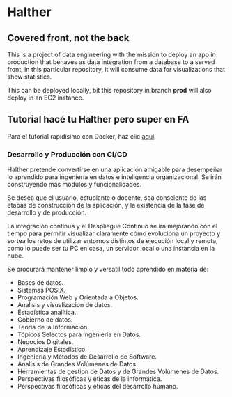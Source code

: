 # Halther
## Covered front, not the back

This is a project of data engineering with the mission to deploy an app in production that behaves as data integration from a database to a served front, in this particular repository, it will consume data for visualizations that show statistics.

This can be deployed locally, bit this repository in branch **prod** will also deploy in an EC2 instance.

## Tutorial hacé tu Halther pero super en FA

Para el tutorial rapidísimo con Docker, haz clic [aquí](tutorial.md).

### Desarrollo y Producción con CI/CD

Halther pretende convertirse en una aplicación amigable para desempeñar lo aprendido para ingeniería en datos e inteligencia organizacional.
Se irán construyendo más módulos y funcionalidades.

Se desea que el usuario, estudiante o docente, sea consciente de las etapas de construcción de la aplicación, y la existencia de la fase de desarrollo y de producción.

La integración contínua y el Despliegue Contínuo se irá mejorando con el tiempo para permitir visualizar claramente cómo evoluciona un proyecto y sortea los retos de utilizar entornos distintos de ejecución local y remota, como lo puede ser tu PC en casa, un servidor local o una instancia en la nube.

Se procurará mantener limpio y versatil todo aprendido en materia de:
- Bases de datos.
- Sistemas POSIX.
- Programación Web y Orientada a Objetos.
- Analisis y visualizacion de datos.
- Estadística analítica..
- Gobierno de datos.
- Teoría de la Información.
- Tópicos Selectos para Ingeniería en Datos.
- Negocios Digitales.
- Aprendizaje Estadístico.
- Ingeniería y Métodos de Desarrollo de Software.
- Analisis de Grandes Volúmenes de Datos.
- Herramientas de gestion de Datos y de Grandes Volúmenes de Datos.
- Perspectivas filosóficas y éticas de la informática.
- Perspectivas filosóficas y éticas del desarrollo humano.